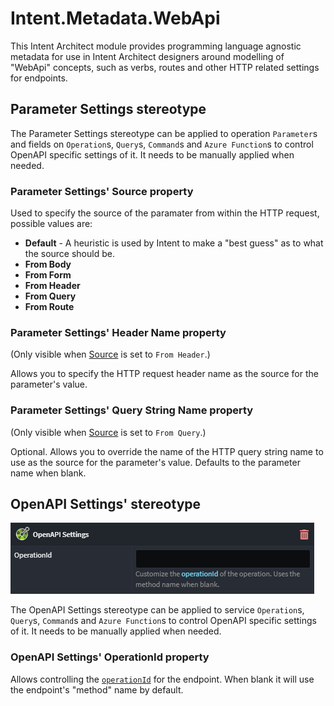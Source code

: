 # Intent.Metadata.WebApi

This Intent Architect module provides programming language agnostic metadata for use in Intent Architect designers around modelling of "WebApi" concepts, such as verbs, routes and other HTTP related settings for endpoints.

## Parameter Settings stereotype

The Parameter Settings stereotype can be applied to operation `Parameter`s and fields on  `Operation`s, `Query`s, `Command`s and `Azure Function`s to control OpenAPI specific settings of it. It needs to be manually applied when needed.

### Parameter Settings' Source property

Used to specify the source of the paramater from within the HTTP request, possible values are:

- **Default** - A heuristic is used by Intent to make a "best guess" as to what the source should be.
- **From Body**
- **From Form**
- **From Header**
- **From Query**
- **From Route**

### Parameter Settings' Header Name property

(Only visible when [Source](#parameter-settings-source-property) is set to `From Header`.)

Allows you to specify the HTTP request header name as the source for the parameter's value.

### Parameter Settings' Query String Name property

(Only visible when [Source](#parameter-settings-source-property) is set to `From Query`.)

Optional. Allows you to override the name of the HTTP query string name to use as the source for the parameter's value. Defaults to the parameter name when blank.

## OpenAPI Settings' stereotype

![The OpenAPI Settings stereotype](docs/open-api-stereotype.png)

The OpenAPI Settings stereotype can be applied to service `Operation`s, `Query`s, `Command`s and `Azure Function`s to control OpenAPI specific settings of it. It needs to be manually applied when needed.

### OpenAPI Settings' OperationId property

Allows controlling the [`operationId`](https://swagger.io/docs/specification/paths-and-operations/) for the endpoint. When blank it will use the endpoint's "method" name by default.
